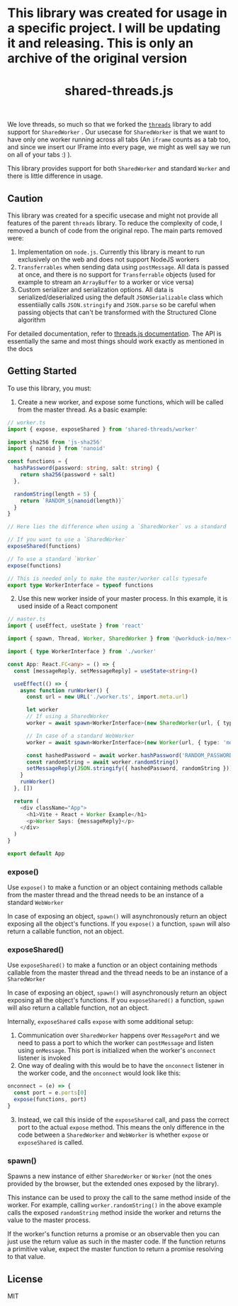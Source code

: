 <h1>This library was created for usage in a specific project. I will be updating it and releasing. This is only an archive of the original version</h1>
<h1 align="center">shared-threads.js</h1>

<br />

We love threads, so much so that we forked the [`threads`](https://github.com/andywer/threads.js) library to add support for `SharedWorker` . Our usecase for `SharedWorker` is that we want to have only one worker running across all tabs (An `iframe` counts as a tab too, and since we insert our IFrame into every page, we might as well say we run on all of your tabs :) ).

This library provides support for both `SharedWorker` and standard `Worker` and there is little difference in usage.

## Caution

This library was created for a specific usecase and might not provide all features of the parent `threads` library. To reduce the complexity of code, I removed a bunch of code from the original repo. The main parts removed were:

1. Implementation on `node.js`. Currently this library is meant to run exclusively on the web and does not support NodeJS workers
2. `Transferrables` when sending data using `postMessage`. All data is passed at once, and there is no support for `Transferrable` objects (used for example to stream an `ArrayBuffer` to a worker or vice versa)
3. Custom serializer and serialization options. All data is serialized/deserialized using the default `JSONSerializable` class which essentiially calls `JSON.stringify` and `JSON.parse` so be careful when passing objects that can't be transformed with the Structured Clone algorithm

For detailed documentation, refer to [threads.js documentation](https://threads.js.org/). The API is essentially the same and most things should work exactly as mentioned in the docs

## Getting Started

To use this library, you must:

1. Create a new worker, and expose some functions, which will be called from the master thread. As a basic example:

```typescript
// worker.ts
import { expose, exposeShared } from 'shared-threads/worker'

import sha256 from 'js-sha256'
import { nanoid } from 'nanoid'

const functions = {
  hashPassword(password: string, salt: string) {
    return sha256(password + salt)
  },

  randomString(length = 5) {
    return `RANDOM_${nanoid(length)}`
  }
}

// Here lies the difference when using a `SharedWorker` vs a standard `WebWorker`

// If you want to use a `SharedWorker`
exposeShared(functions)

// To use a standard `Worker`
expose(functions)

// This is needed only to make the master/worker calls typesafe
export type WorkerInterface = typeof functions
```

2. Use this new worker inside of your master process. In this example, it is used inside of a React component

```typescript
// master.ts
import { useEffect, useState } from 'react'

import { spawn, Thread, Worker, SharedWorker } from '@workduck-io/mex-threads.js'

import { type WorkerInterface } from './worker'

const App: React.FC<any> = () => {
  const [messageReply, setMessageReply] = useState<string>()

  useEffect(() => {
    async function runWorker() {
      const url = new URL('./worker.ts', import.meta.url)

      let worker
      // If using a SharedWorker
      worker = await spawn<WorkerInterface>(new SharedWorker(url, { type: 'module' }))

      // In case of a standard WebWorker
      worker = await spawn<WorkerInterface>(new Worker(url, { type: 'module' }))

      const hashedPassword = await worker.hashPassword('RANDOM_PASSWORD', 'NAMAK_HARAAM')
      const randomString = await worker.randomString()
      setMessageReply(JSON.stringify({ hashedPassword, randomString }))
    }
    runWorker()
  }, [])

  return (
    <div className="App">
      <h1>Vite + React + Worker Example</h1>
      <p>Worker Says: {messageReply}</p>
    </div>
  )
}

export default App
```

### expose()

Use `expose()` to make a function or an object containing methods callable from the master thread and the thread needs to be an instance of a standard `WebWorker`

In case of exposing an object, `spawn()` will asynchronously return an object exposing all the object's functions. If you `expose()` a function, `spawn` will also return a callable function, not an object.

### exposeShared()

Use `exposeShared()` to make a function or an object containing methods callable from the master thread and the thread needs to be an instance of a `SharedWorker`

In case of exposing an object, `spawn()` will asynchronously return an object exposing all the object's functions. If you `exposeShared()` a function, `spawn` will also return a callable function, not an object.

Internally, `exposeShared` calls `expose` with some additional setup:

1. Communication over `SharedWorker` happens over `MessagePort` and we need to pass a port to which the worker can `postMessage` and listen using `onMessage`. This port is initialized when the worker's `onconnect` listener is invoked
2. One way of dealing with this would be to have the `onconnect` listener in the worker code, and the `onconnect` would look like this:

```ts
onconnect = (e) => {
  const port = e.ports[0]
  expose(functions, port)
}
```

3. Instead, we call this inside of the `exposeShared` call, and pass the correct port to the actual `expose` method. This means the only difference in the code between a `SharedWorker` and `WebWorker` is whether `expose` or `exposeShared` is called.

### spawn()

Spawns a new instance of either `SharedWorker` or `Worker` (not the ones provided by the browser, but the extended ones exposed by the library).

This instance can be used to proxy the call to the same method inside of the worker. For example, calling `worker.randomString()` in the above example calls the exposed `randomString` method inside the worker and returns the value to the master process.

If the worker's function returns a promise or an observable then you can just use the return value as such in the master code. If the function returns a primitive value, expect the master function to return a promise resolving to that value.

## License

MIT
